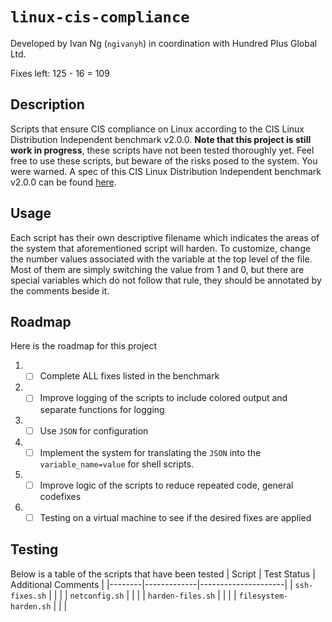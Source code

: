 # `linux-cis-compliance`

Developed by Ivan Ng (`ngivanyh`) in coordination with Hundred Plus Global Ltd.

Fixes left: 125 - 16 = 109

## Description
Scripts that ensure CIS compliance on Linux according to the CIS Linux Distribution Independent benchmark v2.0.0. **Note that this project is still work in progress**, these scripts have not been tested thoroughly yet. Feel free to use these scripts, but beware of the risks posed to the system. You were warned. A spec of this CIS Linux Distribution Independent benchmark v2.0.0 can be found [here](https://github.com/skylens/CIS/blob/master/CIS_Distribution_Independent_Linux_Benchmark_v2.0.0.pdf).

## Usage
Each script has their own descriptive filename which indicates the areas of the system that aforementioned script will harden. To customize, change the number values associated with the variable at the top level of the file. Most of them are simply switching the value from 1 and 0, but there are special variables which do not follow that rule, they should be annotated by the comments beside it.

## Roadmap
Here is the roadmap for this project
1. - [ ] Complete ALL fixes listed in the benchmark
2. - [ ] Improve logging of the scripts to include colored output and separate functions for logging
3. - [ ] Use `JSON` for configuration
4. - [ ] Implement the system for translating the `JSON` into the `variable_name=value` for shell scripts.
5. - [ ] Improve logic of the scripts to reduce repeated code, general codefixes
6. - [ ] Testing on a virtual machine to see if the desired fixes are applied

## Testing
Below is a table of the scripts that have been tested
| Script | Test Status | Additional Comments |
|--------|-------------|---------------------|
| `ssh-fixes.sh` | | |
| `netconfig.sh` | | |
| `harden-files.sh` | | |
| `filesystem-harden.sh` | | |